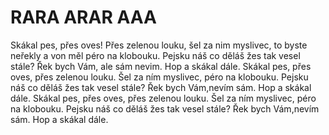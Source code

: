 # RARA ARAR AAA

Skákal pes,
přes oves!
Přes zelenou louku,
šel za nim myslivec,
to byste neřekly a von měl péro na klobouku.
Pejsku náš co děláš žes tak vesel stále?
Řek bych Vám, ale sám nevim.
Hop a skákal dále.
Skákal pes,
přes oves, přes zelenou louku.
Šel za ním myslivec, péro na klobouku.
Pejsku náš co děláš žes tak vesel stále?
Řek bych Vám,nevím sám.
Hop a skákal dále.
Skákal pes,
přes oves, přes zelenou louku.
Šel za ním myslivec, péro na klobouku.
Pejsku náš co děláš žes tak vesel stále?
Řek bych Vám,nevím sám.
Hop a skákal dále.
